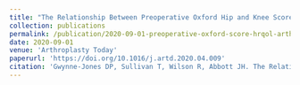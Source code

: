 ```yaml
---
title: "The Relationship Between Preoperative Oxford Hip and Knee Score and Change in Health-Related Quality of Life After Total Hip and Total Knee Arthroplasty: Can It Help Inform Rationing Decisions?"
collection: publications
permalink: /publication/2020-09-01-preoperative-oxford-score-hrqol-arthroplasty
date: 2020-09-01
venue: 'Arthroplasty Today'
paperurl: 'https://doi.org/10.1016/j.artd.2020.04.009'
citation: 'Gwynne-Jones DP, Sullivan T, Wilson R, Abbott JH. The Relationship Between Preoperative Oxford Hip and Knee Score and Change in Health-Related Quality of Life After Total Hip and Total Knee Arthroplasty: Can It Help Inform Rationing Decisions? Arthroplasty Today 2020;6(3):585-589.e1.'
---
```

